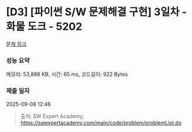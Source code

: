 # [D3] [파이썬 S/W 문제해결 구현] 3일차 - 화물 도크 - 5202 

[문제 링크](https://swexpertacademy.com/main/code/problem/problemDetail.do?contestProbId=AWT-K6DaceYDFAVT) 

### 성능 요약

메모리: 53,888 KB, 시간: 65 ms, 코드길이: 922 Bytes

### 제출 일자

2025-09-08 12:46



> 출처: SW Expert Academy, https://swexpertacademy.com/main/code/problem/problemList.do